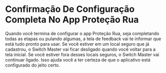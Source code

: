 # Confirmação De Configuração Completa No App Proteção Rua

Quando você termina de configurar o app Proteção Rua, seja completando todas as etapas ou pulando algumas, a tela de feedback vai te informar que está tudo pronto para usar. Se você estiver em um local seguro que já cadastrou, o Switch Master vai ficar desligado quando você voltar para a tela inicial. Se você estiver fora desses locais seguros, o Switch Master vai continuar ligado. Isso ajuda você a ter certeza de que o aplicativo está configurado do jeito certo.
